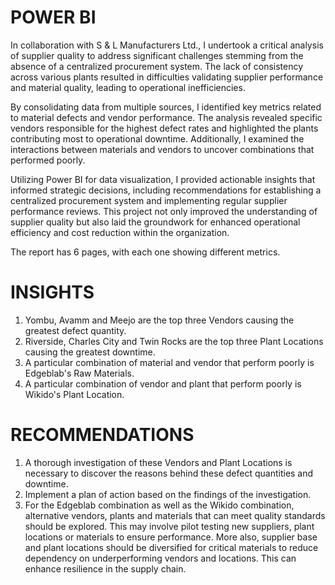 # POWER BI
In collaboration with S & L Manufacturers Ltd., I undertook a critical analysis of supplier quality to address significant challenges stemming from the absence of a centralized procurement system. The lack of consistency across various plants resulted in difficulties validating supplier performance and material quality, leading to operational inefficiencies.

By consolidating data from multiple sources, I identified key metrics related to material defects and vendor performance. The analysis revealed specific vendors responsible for the highest defect rates and highlighted the plants contributing most to operational downtime. Additionally, I examined the interactions between materials and vendors to uncover combinations that performed poorly.

Utilizing Power BI for data visualization, I provided actionable insights that informed strategic decisions, including recommendations for establishing a centralized procurement system and implementing regular supplier performance reviews. This project not only improved the understanding of supplier quality but also laid the groundwork for enhanced operational efficiency and cost reduction within the organization.

The report has 6 pages, with each one showing different metrics.

# INSIGHTS
1. Yombu, Avamm and Meejo are the top three Vendors causing the greatest defect quantity.
2. Riverside, Charles City and Twin Rocks are the top three Plant Locations causing the greatest downtime.
3. A particular combination of material and vendor that perform poorly is Edgeblab's Raw Materials.
4. A particular combination of vendor and  plant that perform poorly is Wikido's Plant Location.

# RECOMMENDATIONS
1. A thorough investigation of these Vendors and Plant Locations is necessary to discover the reasons behind these defect quantities and downtime.
2. Implement a plan of action based on the findings of the investigation.
3. For the Edgeblab combination as well as the Wikido combination, alternative vendors, plants and materials that can meet quality standards should be explored. This may involve pilot testing new suppliers, plant locations or materials to ensure performance. More also, supplier base and plant locations should be diversified for critical materials to reduce dependency on underperforming vendors and locations. This can enhance resilience in the supply chain.

